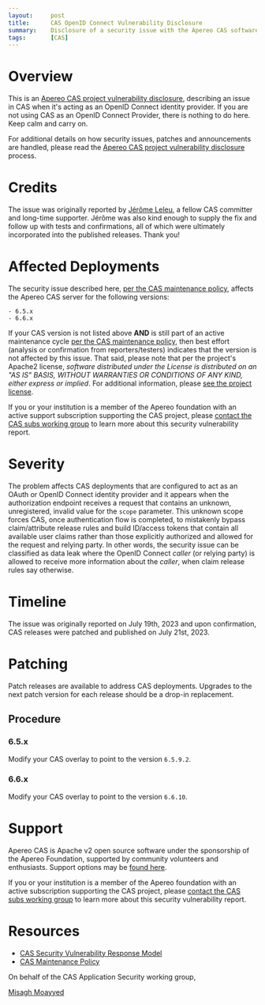 ```yaml
---
layout:     post
title:      CAS OpenID Connect Vulnerability Disclosure
summary:    Disclosure of a security issue with the Apereo CAS software acting as an OpenID Connect Provider.
tags:       [CAS]
---
```


# Overview

This is an [Apereo CAS project vulnerability disclosure](https://apereo.github.io/cas/developer/Sec-Vuln-Response.html),
describing an issue in CAS when it's acting as an OpenID Connect identity provider. If you are not using CAS as an OpenID Connect Provider, there is nothing to do here. Keep calm and carry on.

For additional details on how security issues, patches and announcements are handled, please read the [Apereo CAS project vulnerability disclosure](https://apereo.github.io/cas/developer/Sec-Vuln-Response.html) process.

# Credits

The issue was originally reported by [Jérôme Leleu](https://www.linkedin.com/in/jleleu/?locale=en_US), a fellow CAS committer and long-time supporter. Jérôme was also kind enough to supply the fix and follow up with tests and confirmations, all of which were ultimately incorporated into the published releases. Thank you!

# Affected Deployments

The security issue described here, [per the CAS maintenance policy](https://apereo.github.io/cas/developer/Maintenance-Policy.html), affects the Apereo CAS server for the following versions:

```
- 6.5.x
- 6.6.x
```

If your CAS version is not listed above **AND** is still part of an active maintenance cycle [per the CAS maintenance policy](https://apereo.github.io/cas/developer/Maintenance-Policy.html), then best effort (analysis or confirmation from reporters/testers) indicates that the version is not affected by this issue. That said, please note that per the project's Apache2 license, *software distributed under the License is distributed on an "AS IS" BASIS, WITHOUT WARRANTIES OR CONDITIONS OF ANY KIND, either express or implied*. For additional information, please [see the project license](https://github.com/apereo/cas/blob/master/LICENSE).

If you or your institution is a member of the Apereo foundation with an active support subscription supporting the CAS project, please [contact the CAS subs working group](https://apereo.github.io/cas/Mailing-Lists.html) to learn more about this security vulnerability report.

# Severity

The problem affects CAS deployments that are configured to act as an OAuth or OpenID Connect identity provider and it appears when the authorization endpoint receives a request that contains an unknown, unregistered, invalid value for the `scope` parameter. This unknown scope forces CAS, once authentication flow is completed, to mistakenly bypass claim/attribute release rules and build ID/access tokens that contain all available user claims rather than those explicitly authorized and allowed for the request and relying party. In other words, the security issue can be classified as data leak where the OpenID Connect *caller* (or relying party) is allowed to receive more information about the *caller*, when claim release rules say otherwise.

# Timeline

The issue was originally reported on July 19th, 2023 and upon confirmation, CAS releases were patched and published on July 21st, 2023.

# Patching

Patch releases are available to address CAS deployments. Upgrades to the next patch version for each release should be a drop-in replacement.

## Procedure

### 6.5.x

Modify your CAS overlay to point to the version `6.5.9.2`.

### 6.6.x

Modify your CAS overlay to point to the version `6.6.10`.

# Support

Apereo CAS is Apache v2 open source software under the sponsorship of the Apereo Foundation, supported by community volunteers and enthusiasts. Support options may be [found here](https://apereo.github.io/cas/Support.html).

If you or your institution is a member of the Apereo foundation with an active subscription supporting the CAS project, please [contact the CAS subs working group](https://apereo.github.io/cas/Mailing-Lists.html) to learn more about this security vulnerability report.

# Resources

* [CAS Security Vulnerability Response Model](https://apereo.github.io/cas/developer/Sec-Vuln-Response.html)
* [CAS Maintenance Policy](https://apereo.github.io/cas/developer/Maintenance-Policy.html)

On behalf of the CAS Application Security working group,

[Misagh Moayyed](https://fawnoos.com)